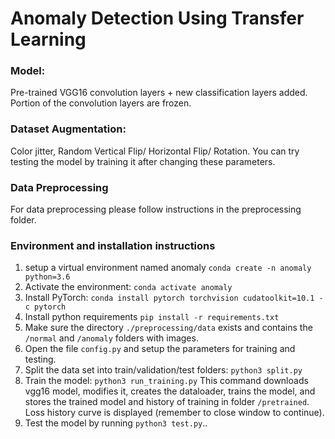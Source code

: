 # Anomaly Detection Using Transfer Learning

### Model: 
Pre-trained VGG16 convolution layers + new classification layers added.
Portion of the convolution layers are frozen.
### Dataset Augmentation: 
Color jitter, Random Vertical Flip/ Horizontal Flip/ Rotation.
You can try testing the model by training it after changing these parameters.

### Data Preprocessing
For data preprocessing please follow instructions in the preprocessing folder.

### Environment and installation instructions
1. setup a virtual environment named anomaly
`conda create -n anomaly python=3.6`
2. Activate the environment: `conda activate anomaly`
3. Install PyTorch: `conda install pytorch torchvision cudatoolkit=10.1 -c pytorch`
4. Install python requirements `pip install -r requirements.txt`
5. Make sure the directory `./preprocessing/data` exists and contains the `/normal` and `/anomaly` folders with images.
6. Open the file `config.py` and setup the parameters for training and testing.
7. Split the data set into train/validation/test folders: `python3 split.py`
8. Train the model: `python3 run_training.py`
This command downloads vgg16 model, modifies it, creates the dataloader, trains the model, and stores the trained model and history of training in folder `/pretrained`.
Loss history curve is displayed (remember to close window to continue).
9. Test the model by running `python3 test.py`..


 
